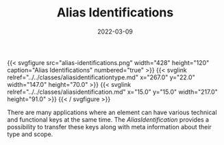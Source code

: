 ﻿---
title: Alias Identifications
toc: false
type: specs
layout: diagram
date: "2022-03-09"
draft: false
specification: VEC
version: 2.0.0
documentType: "Recommendation"
elementType: Diagram
classes:
  - AliasIdentificationType
  - AliasIdentification
menu:
  VEC-2.0.0:    
    parent: basic-datatypes
    identifier: basic-datatypes/alias-identifications
    weight: 1002005 

# Prev/next pager order (if `docs_section_pager` enabled in `params.toml`)
weight: 1002005
---
{{< svgfigure src="alias-identifications.png" width="428" height="120" caption="Alias Identifications" numbered="true" >}}
  {{< svglink relref="../../classes/aliasidentificationtype.md" x="267.0" y="22.0" width="147.0" height="70.0" >}}
  {{< svglink relref="../../classes/aliasidentification.md" x="15.0" y="15.0" width="217.0" height="91.0" >}}
{{< / svgfigure >}}
<p> There are many applications where an element can have various technical and functional keys at the same time. The <i>AliasIdentification</i> provides a possibility to transfer these keys along with meta information about their type and scope.      </p>      <p> &#160;      </p>